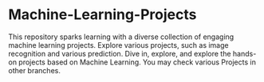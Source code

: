 # Machine-Learning-Projects
This repository sparks learning with a diverse collection of engaging machine learning projects. Explore various projects, such as image recognition and various prediction. Dive in, explore, and explore the hands-on projects based on Machine Learning.
You may check various Projects in other branches.

